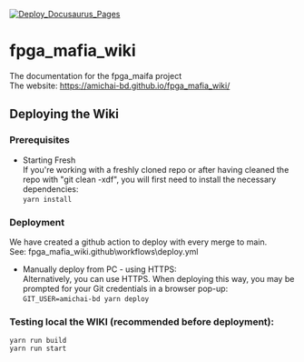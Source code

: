 [![Deploy_Docusaurus_Pages](https://github.com/amichai-bd/fpga_mafia_wiki/actions/workflows/deploy.yml/badge.svg)](https://github.com/amichai-bd/fpga_mafia_wiki/actions/workflows/deploy.yml)  
# fpga_mafia_wiki
The documentation for the fpga_maifa project  
The website: https://amichai-bd.github.io/fpga_mafia_wiki/  


## Deploying the Wiki  
### Prerequisites  
-  Starting Fresh  
If you're working with a freshly cloned repo or after having cleaned the repo with "git clean -xdf", you will first need to install the necessary dependencies:   
``` yarn install ```

### Deployment
We have created a github action to deploy with every merge to main.  
See: fpga_mafia_wiki\.github\workflows\deploy.yml  

- Manually deploy from PC - using HTTPS:   
Alternatively, you can use HTTPS. When deploying this way, you may be prompted for your Git credentials in a browser pop-up:    
``` GIT_USER=amichai-bd yarn deploy ```    

### Testing local the WIKI (recommended before deployment):  
``` yarn run build ```   
``` yarn run start ```  
